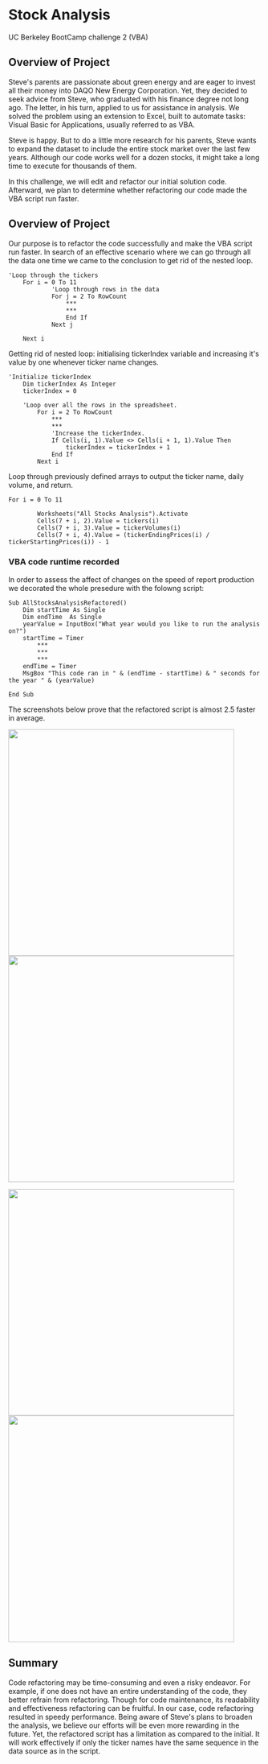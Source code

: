# Stock Analysis
UC Berkeley BootCamp challenge 2 (VBA)
## Overview of Project
Steve's parents are passionate about green energy and are eager to invest all their money into DAQO New Energy Corporation. Yet, they decided to seek advice from Steve, who graduated with his finance degree not long ago. The letter, in his turn, applied to us for assistance in analysis. We solved the problem using an extension to Excel, built to automate tasks: Visual Basic for Applications, usually referred to as VBA.

Steve is happy. But to do a little more research for his parents, Steve wants to expand the dataset to include the entire stock market over the last few years. Although our code works well for a dozen stocks, it might take a long time to execute for thousands of them.

In this challenge, we will edit and refactor our initial solution code. Afterward, we plan to determine whether refactoring our code made the VBA script run faster.

## Overview of Project
Our purpose is to refactor the code successfully and make the VBA script run faster. In search of an effective scenario where we can go through all the data one time we came to the conclusion to get rid of the nested loop. 
```
'Loop through the tickers
    For i = 0 To 11
            'Loop through rows in the data
            For j = 2 To RowCount
                ***
                ***
                End If
            Next j

    Next i
```

Getting rid of nested loop: initialising tickerIndex variable and increasing it's value by one whenever ticker name changes.
```
'Initialize tickerIndex
    Dim tickerIndex As Integer
    tickerIndex = 0
        
    'Loop over all the rows in the spreadsheet.
        For i = 2 To RowCount
            ***
            ***
            'Increase the tickerIndex.
            If Cells(i, 1).Value <> Cells(i + 1, 1).Value Then
                tickerIndex = tickerIndex + 1
            End If
        Next i
```
Loop through previously defined arrays to output the ticker name, daily volume, and return.
```
For i = 0 To 11
        
        Worksheets("All Stocks Analysis").Activate
        Cells(7 + i, 2).Value = tickers(i)
        Cells(7 + i, 3).Value = tickerVolumes(i)
        Cells(7 + i, 4).Value = (tickerEndingPrices(i) / tickerStartingPrices(i)) - 1
```
### VBA code runtime recorded
In order to assess the affect of changes on the speed of report production we decorated the whole presedure with the folowng script:
```
Sub AllStocksAnalysisRefactored()
    Dim startTime As Single
    Dim endTime  As Single
    yearValue = InputBox("What year would you like to run the analysis on?")
    startTime = Timer
        ***
        ***
        ***
    endTime = Timer
    MsgBox "This code ran in " & (endTime - startTime) & " seconds for the year " & (yearValue)

End Sub
```
The screenshots below prove that the refactored script is almost 2.5 faster in average.

<img src="https://github.com/ArmineKhanan/stock-analysis/blob/main/ASA%20Runtime%20for%202017.png" width="450" />                                    <img src="https://github.com/ArmineKhanan/stock-analysis/blob/main/ASA%20Runtime%20for%202017%20if%20refuctored.png" width="450" />

<img src="https://github.com/ArmineKhanan/stock-analysis/blob/main/ASA%20Runtime%20for%202018.png" width="450" />                                    <img src="https://github.com/ArmineKhanan/stock-analysis/blob/main/ASA%20Runtime%20for%202018%20if%20refactored.png" width="450" />

## Summary
Code refactoring may be time-consuming and even a risky endeavor. For example, if one does not have an entire understanding of the code, they better refrain from refactoring. Though for code maintenance, its readability and effectiveness refactoring can be fruitful. 
In our case, code refactoring resulted in speedy performance. Being aware of Steve's plans to broaden the analysis, we believe our efforts will be even more rewarding in the future. 
Yet, the refactored script has a limitation as compared to the initial. It will work effectively if only the ticker names have the same sequence in the data source as in the script.

